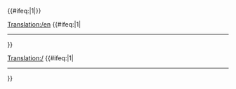 <tr>
<th>

{{#ifeq:\|1\|}}

</th>
<td>

[Translation:/en](Translation:{{{msgid}}}/en "wikilink") {{#ifeq:\|1\|

------------------------------------------------------------------------

}}

</td>
<td>

[Translation:/](Translation:{{{msgid}}}/{{{lang}}} "wikilink")
{{#ifeq:\|1\|

------------------------------------------------------------------------

}}

</td>
</tr>